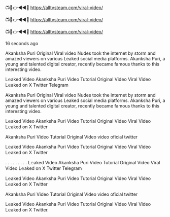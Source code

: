 
📺📱👉◄◄🔴  https://alltvsteam.com/viral-video/

📺📱👉◄◄🔴  https://alltvsteam.com/viral-video/

📺📱👉◄◄🔴  https://alltvsteam.com/viral-video/

16 seconds ago

Akanksha Puri Original Viral video Nudes took the internet by storm and amazed viewers on various Leaked social media platforms. Akanksha Puri, a young and talented digital creator, recently became famous thanks to this interesting video.

L𝚎aked Video Akanksha Puri Video Tutorial Original Video Viral Video L𝚎aked on X Twitter Telegram

Akanksha Puri Original Viral video Nudes took the internet by storm and amazed viewers on various Leaked social media platforms. Akanksha Puri, a young and talented digital creator, recently became famous thanks to this interesting video.

L𝚎aked Video Akanksha Puri Video Tutorial Original Video Viral Video L𝚎aked on X Twitter

Akanksha Puri Video Tutorial Original Video video oficial twitter

L𝚎aked Video Akanksha Puri Video Tutorial Original Video Viral Video L𝚎aked on X Twitter

. . . . . . . . . L𝚎aked Video Akanksha Puri Video Tutorial Original Video Viral Video L𝚎aked on X Twitter Telegram

L𝚎aked Video Akanksha Puri Video Tutorial Original Video Viral Video L𝚎aked on X Twitter

Akanksha Puri Video Tutorial Original Video video oficial twitter

L𝚎aked Video Akanksha Puri Video Tutorial Original Video Viral Video L𝚎aked on X Twitter.

